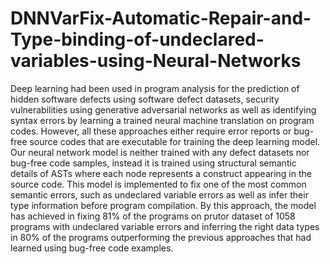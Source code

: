 # DNNVarFix-Automatic-Repair-and-Type-binding-of-undeclared-variables-using-Neural-Networks
Deep learning had been used in program analysis for the prediction of hidden software defects using software defect datasets, security vulnerabilities using generative adversarial networks as well as identifying syntax errors by learning a trained neural machine translation on program codes. However, all these approaches either require error reports or bug-free source codes that are executable for training the deep learning model. Our neural network model is neither trained with any defect datasets nor bug-free code samples, instead it is trained using structural semantic details of ASTs where each node represents a construct appearing in the source code. This model is implemented to fix one of the most common semantic errors, such as undeclared variable errors as well as infer their type information before program compilation. By this approach, the model has achieved in fixing 81% of the programs on prutor dataset of 1058 programs with undeclared variable errors and inferring the right data types in 80% of the programs outperforming the previous approaches that had learned using bug-free code examples.
